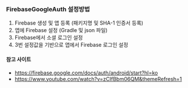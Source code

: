 ### FirebaseGoogleAuth 설정방법 ###

1. Firebase 생성 및 앱 등록 (패키지명 및 SHA-1 인증서 등록)
2. 앱에 Firebase 설정 (Gradle 및 json 파일)
3. Firebase에서 소셜 로그인 설정
4. 3번 설정값을 기반으로 앱에서 Firebase 로그인 설정

#### 참고 사이트 ####
- https://firebase.google.com/docs/auth/android/start?hl=ko
- https://www.youtube.com/watch?v=zCIfBbm06QM&themeRefresh=1
